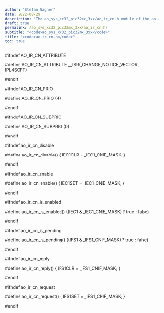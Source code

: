 ```yaml
---
author: "Stefan Wagner"
date: 2022-08-29
description: "The ao_sys_xc32_pic32mx_3xx/ao_ir_cn.h module of the ao real-time operating system."
draft: true
permalink: /ao_sys_xc32_pic32mx_3xx/ao_ir_cn.h/ 
subtitle: "<code>ao_sys_xc32_pic32mx_3xx</code>"
title: "<code>ao_ir_cn.h</code>"
toc: true
---
```


#ifndef AO_IR_CN_ATTRIBUTE

#define AO_IR_CN_ATTRIBUTE      __ISR(_CHANGE_NOTICE_VECTOR, IPL4SOFT)

#endif

#ifndef AO_IR_CN_PRIO

#define AO_IR_CN_PRIO           (4)

#endif

#ifndef AO_IR_CN_SUBPRIO

#define AO_IR_CN_SUBPRIO        (0)

#endif

#ifndef ao_ir_cn_disable

#define ao_ir_cn_disable()      { IEC1CLR = _IEC1_CNIE_MASK; }

#endif

#ifndef ao_ir_cn_enable

#define ao_ir_cn_enable()       { IEC1SET = _IEC1_CNIE_MASK; }

#endif

#ifndef ao_ir_cn_is_enabled

#define ao_ir_cn_is_enabled()   ((IEC1 & _IEC1_CNIE_MASK) ? true : false)

#endif

#ifndef ao_ir_cn_is_pending

#define ao_ir_cn_is_pending()   ((IFS1 & _IFS1_CNIF_MASK) ? true : false)

#endif

#ifndef ao_ir_cn_reply

#define ao_ir_cn_reply()        { IFS1CLR = _IFS1_CNIF_MASK; }

#endif

#ifndef ao_ir_cn_request

#define ao_ir_cn_request()      { IFS1SET = _IFS1_CNIF_MASK; }

#endif

